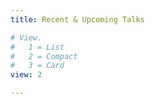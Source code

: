 ```yaml
---
title: Recent & Upcoming Talks

# View.
#   1 = List
#   2 = Compact
#   3 = Card
view: 2

---
```



